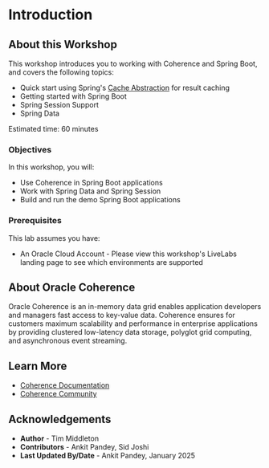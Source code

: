 # Introduction

## About this Workshop

This workshop introduces you to working with Coherence and Spring Boot, and covers the following topics:

* Quick start using Spring's [Cache Abstraction](https://docs.spring.io/spring-framework/reference/integration/cache.html) for result caching
* Getting started with Spring Boot
* Spring Session Support
* Spring Data

Estimated time: 60 minutes

### Objectives

In this workshop, you will:

* Use Coherence in Spring Boot applications
* Work with Spring Data and Spring Session
* Build and run the demo Spring Boot applications

### Prerequisites
     
This lab assumes you have:

*  An Oracle Cloud Account - Please view this workshop's LiveLabs landing page to see which environments are supported

## About Oracle Coherence

Oracle Coherence is an in-memory data grid enables application developers and managers fast access to key-value data. 
Coherence ensures for customers maximum scalability and performance in enterprise applications by providing clustered 
low-latency data storage, polyglot grid computing, and asynchronous event streaming.

## Learn More

* [Coherence Documentation](https://docs.oracle.com/en/middleware/standalone/coherence/14.1.2.0/index.html)
* [Coherence Community](https://coherence.community/)

## Acknowledgements

* **Author** - Tim Middleton
* **Contributors** - Ankit Pandey, Sid Joshi
* **Last Updated By/Date** - Ankit Pandey, January 2025